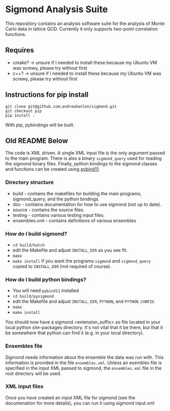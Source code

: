 # Sigmond Analysis Suite #

This repository contains an analysis software suite for the analysis of Monte Carlo data in lattice QCD.
Currently it only supports two-point correlation functions.

## Requires 

- cmake? -> unsure if I needed to install these because my Ubuntu VM was screwy, please try without first
- c++? -> unsure if I needed to install these because my Ubuntu VM was screwy, please try without first

## Instructions for pip install ## 

```
git clone git@github.com:andrewhanlon/sigmond.git
git checkout pip
pip install .
```
With pip, pybindings will be built. 


## Old README Below ##

The code is XML driven.
A single XML input file is the only argument passed to the main program.
There is also a binary `sigmond_query` used for reading the sigmond binary files.
Finally, python bindings to the sigmond classes and functions can be created using [pybind11](https://pybind11.readthedocs.io/en/stable/).


### Directory structure ###

- build - contains the makefiles for building the main programs, sigmond_query, and the python bindings.
- doc - contains documentation for how to use sigmond (not up to date).
- source - contains the source files.
- testing - contains various testing input files.
- ensembles.xml - contains definitions of various ensembles

### How do I build sigmond? ###

- `cd build/batch`
- edit the Makefile and adjust `INSTALL_DIR` as you see fit.
- `make`
- `make install` if you want the programs `sigmond` and `sigmond_query` copied to `INSTALL_DIR` (not required of course).

### How do I build python bindings? ###

- You will need `pybind11` installed
- `cd build/pysigmond`
- edit the Makefile and adjust `INSTALL_DIR`, `PYTHON`, and `PYTHON_CONFIG`
- `make`
- `make install`

You should now have a sigmond.<extension_suffix>.so file located in your local python site-packages directory.
It's not vital that it be there, but that it be somewhere that python can find it (e.g. in your local directory).

### Ensembles file ###

Sigmond needs information about the ensemble the data was run with.
This information is provided in the file `ensembles.xml`.
Unless an esembles file is specified in the input XML passed to sigmond,
the `ensembles.xml` file in the root directory will be used.

### XML input files ###

Once you have created an input XML file for sigmond (see the documenation for more details), you can run it using
  sigmond input.xml
